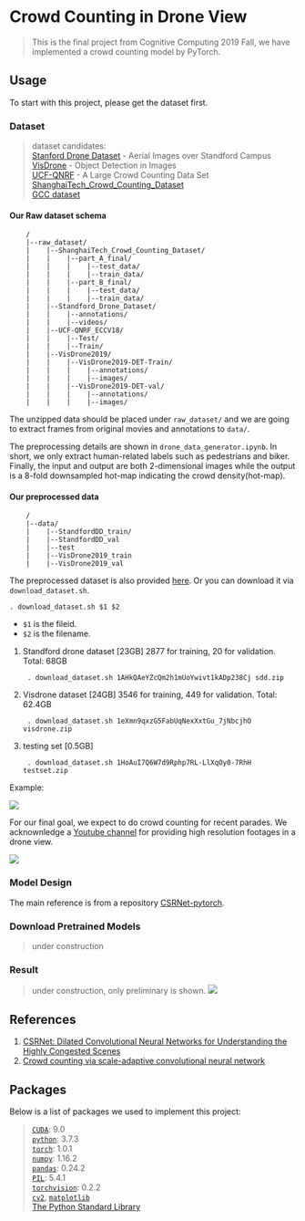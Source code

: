 Crowd Counting in Drone View
======

>This is the final project from Cognitive Computing 2019 Fall, we have implemented a crowd counting model by PyTorch. 

## Usage
To start with this project, please get the dataset first.

### Dataset
> dataset candidates:  
> [Stanford Drone Dataset](http://cvgl.stanford.edu/projects/uav_data/) - Aerial Images over Standford Campus  
> [VisDrone](https://github.com/VisDrone/VisDrone-Dataset) - Object Detection in Images  
> [UCF-QNRF](https://www.crcv.ucf.edu/data/ucf-qnrf/) - A Large Crowd Counting Data Set  
> [ShanghaiTech_Crowd_Counting_Dataset](https://github.com/desenzhou/ShanghaiTechDataset)  
> [GCC dataset](https://gjy3035.github.io/GCC-CL/)  

#### Our Raw dataset schema

        / 
        |--raw_dataset/
        |    |--ShanghaiTech_Crowd_Counting_Dataset/
        |    |    |--part_A_final/
        |    |    |    |--test_data/
        |    |    |    |--train_data/
        |    |    |--part_B_final/
        |    |    |    |--test_data/
        |    |    |    |--train_data/
        |    |--Standford_Drone_Dataset/
        |    |    |--annotations/
        |    |    |--videos/
        |    |--UCF-QNRF_ECCV18/
        |    |    |--Test/
        |    |    |--Train/
        |    |--VisDrone2019/
        |    |    |--VisDrone2019-DET-Train/
        |    |    |    |--annotations/
        |    |    |    |--images/
        |    |    |--VisDrone2019-DET-val/
        |    |    |    |--annotations/
        |    |    |    |--images/

The unzipped data should be placed under `raw_dataset/` and we are going to extract frames from original movies and annotations to `data/`.  
 
The preprocessing details are shown in `drone_data_generator.ipynb`. In short, we only extract human-related labels such as pedestrians and biker. Finally, the input and output are both 2-dimensional images while the output is a 8-fold downsampled hot-map indicating the crowd density(hot-map). 

#### Our preprocessed data

        /
        |--data/
        |    |--StandfordDD_train/
        |    |--StandfordDD_val
        |    |--test
        |    |--VisDrone2019_train
        |    |--VisDrone2019_val


The preprocessed dataset is also provided [here](https://drive.google.com/drive/u/1/folders/1EsaYItpd2JU48udURYVIMkXHQh3Cf8B8). Or you can download it via `download_dataset.sh`.

    . download_dataset.sh $1 $2
 - `$1` is the fileid.  
 - `$2` is the filename.  

1. Standford drone dataset [23GB]
2877 for training, 20 for validation. Total: 68GB

        . download_dataset.sh 1AHkQAeYZcQm2h1mUoYwivt1kADp238Cj sdd.zip
    
2. Visdrone dataset [24GB]
3546 for training, 449 for validation. Total: 62.4GB

        . download_dataset.sh 1eXmn9qxzG5FabUqNexXxtGu_7jNbcjhO visdrone.zip
        
3. testing set [0.5GB]

        . download_dataset.sh 1HoAuI7Q6W7d9Rphp7RL-LlXqOy0-7RhH testset.zip

Example:
 
![](https://i.imgur.com/K0Occto.png)

 
For our final goal, we expect to do crowd counting for recent parades. We acknownledge a [Youtube channel](https://www.youtube.com/channel/UCJ_jxg20BXXDv-Z62rT7vyQ/videos) for providing high resolution footages in a drone view.

![](https://i.imgur.com/ZDrcpEA.jpg)


### Model Design
The main reference is from a repository [CSRNet-pytorch](https://github.com/leeyeehoo/CSRNet-pytorch).


### Download Pretrained Models
> under construction

### Result
> under construction, only preliminary is shown.
![](https://i.imgur.com/7Mo2bfT.png)

## References
1. [CSRNet: Dilated Convolutional Neural Networks for Understanding the Highly Congested Scenes](https://arxiv.org/pdf/1802.10062.pdf)
2. [Crowd counting via scale-adaptive convolutional neural network](https://arxiv.org/pdf/1711.04433.pdf)

## Packages
Below is a list of packages we used to implement this project:

> [`CUDA`](https://www.h5py.org/https://developer.nvidia.com/cuda-90-download-archive?target_os=Windows&target_arch=x86_64): 9.0  
> [`python`](https://www.python.org/): 3.7.3  
> [`torch`](https://pytorch.org/): 1.0.1  
> [`numpy`](http://www.numpy.org/): 1.16.2  
> [`pandas`](https://pandas.pydata.org/): 0.24.2  
> [`PIL`](https://pypi.org/project/Pillow/): 5.4.1  
> [`torchvision`](https://pypi.org/project/torchvision/): 0.2.2  
> [`cv2`](https://pypi.org/project/opencv-python/), [`matplotlib`](https://matplotlib.org/)   
> [The Python Standard Library](https://docs.python.org/3/library/)
